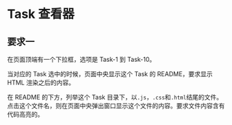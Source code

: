 # Task 查看器

## 要求一

在页面顶端有一个下拉框，选项是 Task-1 到 Task-10。

当对应的 Task 选中的时候，页面中央显示这个 Task 的 README，要求显示 HTML 渲染之后的内容。

在 README 的下方，列举这个 Task 目录下，以`.js`，`.css`和`.html`结尾的文件。点击这个文件名，则在页面中央弹出窗口显示这个文件的内容。要求文件内容含有代码高亮的。
